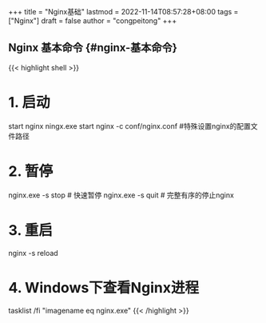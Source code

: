 +++
title = "Nginx基础"
lastmod = 2022-11-14T08:57:28+08:00
tags = ["Nginx"]
draft = false
author = "congpeitong"
+++

## Nginx 基本命令 {#nginx-基本命令}

{{< highlight shell >}}


# 1. 启动
start nginx
ningx.exe
start nginx -c conf/nginx.conf #特殊设置nginx的配置文件路径
# 2. 暂停
nginx.exe -s stop # 快速暂停
nginx.exe -s quit # 完整有序的停止nginx
# 3. 重启
nginx -s reload
# 4. Windows下查看Nginx进程
tasklist /fi "imagename eq nginx.exe"
{{< /highlight >}}
